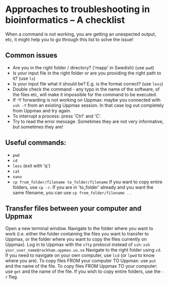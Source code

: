 # Approaches to troubleshooting in bioinformatics – A checklist 

When a command is not working, you are getting an unexpected output, etc, it might help you to go through this list to solve the issue!

## Common issues

+ Are you in the right folder / directory? ('mapp' in Swedish) (use `pwd`)
+ Is your input file in the right folder or are you providing the right path to it? (use `ls`)
+ Is your input file what it should be? E.g. is the format correct? (use `less`)
+ Double check the command - any typo in the name of the software, of the files etc, will make it impossible for the command to be executed.
+ If -Y forwarding is not working on Uppmax: maybe you connected with `ssh -Y` from an existing Uppmax session. In that case log out completely from Uppmax and try again.
+ To interrupt a process: press 'Ctrl' and 'C'.
+ Try to read the error message. Sometimes they are not very informative, but sometimes they are!

## Useful commands:

+ `pwd`
+ `cd`
+ `less` (exit with 'q')
+ `cat`
+ `nano`
+ `cp from_folder/filename to_folder/filename` If you want to copy entire folders, use `cp -r`. If you are in 'to_folder' already and you want the same filename, you can use `cp from_folder/filename .` .

## Transfer files between your computer and Uppmax

Open a new terminal window. Navigate to the folder where you want to work (i.e. either the folder containing the files you want to transfer to Uppmax, or the folder where you want to copy the files currently on Uppmax).
Log in to Uppmax with the `sftp` protocol instead of `ssh`: `ssh your_user_name@rackham.uppmax.uu.se`
Navigate to the right folder using `cd`.
If you need to navigate on your own computer, use `lcd` (or `lpwd` to know where you are).
To copy files FROM your computer TO Uppmax: use `put` and the name of the file.
To copy files FROM Uppmax TO your computer: use `get` and the name of the file.
If you wish to copy entire folders, use the `-r` flag.


